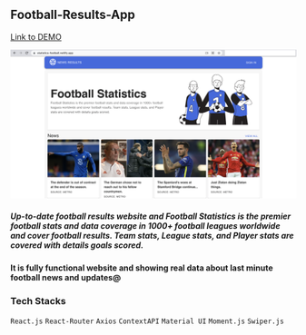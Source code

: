 ## Football-Results-App

[Link to DEMO](https://statistics-football.netlify.app/)

![Screenshot](Football-Statistics.png)

##### Up-to-date football results website and Football Statistics is the premier football stats and data coverage in 1000+ football leagues worldwide and cover football results. Team stats, League stats, and Player stats are covered with details goals scored.
#### It is fully functional website and showing real data about last minute football news and updates@

### Tech Stacks
`React.js` `React-Router` `Axios` `ContextAPI` `Material UI` `Moment.js` `Swiper.js`
